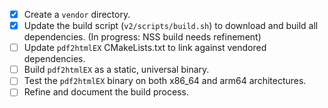 - [x] Create a `vendor` directory.
- [x] Update the build script (`v2/scripts/build.sh`) to download and build all dependencies. (In progress: NSS build needs refinement)
- [ ] Update `pdf2htmlEX` CMakeLists.txt to link against vendored dependencies.
- [ ] Build `pdf2htmlEX` as a static, universal binary.
- [ ] Test the `pdf2htmlEX` binary on both x86_64 and arm64 architectures.
- [ ] Refine and document the build process.
